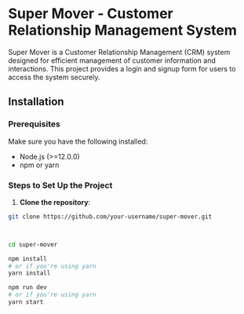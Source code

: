 # Super Mover - Customer Relationship Management System

Super Mover is a Customer Relationship Management (CRM) system designed for efficient management of customer information and interactions. This project provides a login and signup form for users to access the system securely.

## Installation

### Prerequisites
Make sure you have the following installed:
- Node.js (>=12.0.0)
- npm or yarn

### Steps to Set Up the Project

1. **Clone the repository**:

```bash
git clone https://github.com/your-username/super-mover.git



cd super-mover

npm install
# or if you're using yarn
yarn install

npm run dev
# or if you're using yarn
yarn start

